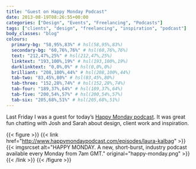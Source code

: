 ```yaml
---
title: "Guest on Happy Monday Podcast"
date: 2013-08-19T08:26:55+00:00
categories: ["Design", "Events", "Freelancing", "Podcasts"]
tags: ["clients", "design", "freelancing", "inspiration", "podcast"]
body_classes: "blog"
colours:
  primary-bg: "58,95%,83%" # hsl(58,95%,83%)
  secondary-bg: "60,76%,76%" # hsl(60,76%,76%)
  text: "212,47%,25%" # hsl(212,47%,25%)
  linktext: "193,100%,19%" # hsl(193,100%,19%)
  darklinktext: "0,0%,0%" # hsl(0,0%,0%)
  brilliant: "208,100%,44%" # hsl(208,100%,44%)
  tab-two: "83,45%,80%" # hsl(83,45%,80%)
  tab-three: "152,28%,74%" # hsl(152,28%,74%)
  tab-four: "189,37%,64%" # hsl(189,37%,64%)
  tab-five: "200,54%,57%" # hsl(200,54%,57%)
  tab-six: "205,68%,51%" # hsl(205,68%,51%)
---
```


Last Friday I was a guest for today’s [Happy Monday podcast](http://www.happymondaypodcast.com/episodes/laura-kalbag). It was great fun chatting with Josh and Sarah about design, client work and inspiration.

{{< figure >}}
  {{< link href="http://www.happymondaypodcast.com/episodes/laura-kalbag" >}}
  	{{< imgsrcset alt="HAPPY MONDAY. A new, short-burst, industry podcast available every Monday from 7am GMT." original="happy-monday.png" >}}
  {{< /link >}}
{{< /figure >}}

